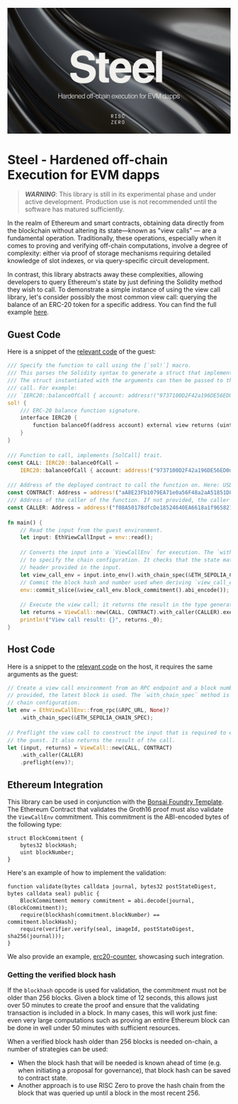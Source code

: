 ![Steel banner](./steel-banner.png)

# Steel - Hardened off-chain Execution for EVM dapps

> ***WARNING***: This library is still in its experimental phase and under active development. Production use is not recommended until the software has matured sufficiently.

In the realm of Ethereum and smart contracts, obtaining data directly from the blockchain without altering its state—known as "view calls" — are a fundamental operation.
Traditionally, these operations, especially when it comes to proving and verifying off-chain computations, involve a degree of complexity: either via proof of storage mechanisms requiring detailed knowledge of slot indexes, or via query-specific circuit development.

In contrast, this library abstracts away these complexities, allowing developers to query Ethereum's state by just defining the Solidity method they wish to call.
To demonstrate a simple instance of using the view call library, let's consider possibly the most common view call: querying the balance of an ERC-20 token for a specific address.
You can find the full example [here](../examples/erc20/README.md).

## Guest Code

Here is a snippet of the [relevant code](../examples/erc20/methods/guest/src/main.rs) of the guest:

```rust
/// Specify the function to call using the [`sol!`] macro.
/// This parses the Solidity syntax to generate a struct that implements the [SolCall] trait.
/// The struct instantiated with the arguments can then be passed to the [ViewCall] to execute the
/// call. For example:
/// `IERC20::balanceOfCall { account: address!("9737100D2F42a196DE56ED0d1f6fF598a250E7E4") }`
sol! {
    /// ERC-20 balance function signature.
    interface IERC20 {
        function balanceOf(address account) external view returns (uint);
    }
}

/// Function to call, implements [SolCall] trait.
const CALL: IERC20::balanceOfCall =
    IERC20::balanceOfCall { account: address!("9737100D2F42a196DE56ED0d1f6fF598a250E7E4") };

/// Address of the deployed contract to call the function on. Here: USDT contract on Sepolia
const CONTRACT: Address = address!("aA8E23Fb1079EA71e0a56F48a2aA51851D8433D0");
/// Address of the caller of the function. If not provided, the caller will be the [CONTRACT].
const CALLER: Address = address!("f08A50178dfcDe18524640EA6618a1f965821715");

fn main() {
    // Read the input from the guest environment.
    let input: EthViewCallInput = env::read();

    // Converts the input into a `ViewCallEnv` for execution. The `with_chain_spec` method is used
    // to specify the chain configuration. It checks that the state matches the state root in the
    // header provided in the input.
    let view_call_env = input.into_env().with_chain_spec(&ETH_SEPOLIA_CHAIN_SPEC);
    // Commit the block hash and number used when deriving `view_call_env` to the journal.
    env::commit_slice(&view_call_env.block_commitment().abi_encode());

    // Execute the view call; it returns the result in the type generated by the `sol!` macro.
    let returns = ViewCall::new(CALL, CONTRACT).with_caller(CALLER).execute(view_call_env);
    println!("View call result: {}", returns._0);
}
```

## Host Code

Here is a snippet to the [relevant code](../examples/erc20/host/src/main.rs) on the host, it requires the same arguments as the guest:

```rust
// Create a view call environment from an RPC endpoint and a block number. If no block number is
// provided, the latest block is used. The `with_chain_spec` method is used to specify the
// chain configuration.
let env = EthViewCallEnv::from_rpc(&RPC_URL, None)?
    .with_chain_spec(&ETH_SEPOLIA_CHAIN_SPEC);

// Preflight the view call to construct the input that is required to execute the function in
// the guest. It also returns the result of the call.
let (input, returns) = ViewCall::new(CALL, CONTRACT)
    .with_caller(CALLER)
    .preflight(env)?;
```

## Ethereum Integration

This library can be used in conjunction with the [Bonsai Foundry Template]. The Ethereum Contract that validates the Groth16 proof must also validate the `ViewCallEnv` commitment. This commitment is the ABI-encoded bytes of the following type:

```solidity
struct BlockCommitment {
    bytes32 blockHash;
    uint blockNumber;
}
```

Here's an example of how to implement the validation:

```solidity
function validate(bytes calldata journal, bytes32 postStateDigest, bytes calldata seal) public {
    BlockCommitment memory commitment = abi.decode(journal, (BlockCommitment));
    require(blockhash(commitment.blockNumber) == commitment.blockHash);
    require(verifier.verify(seal, imageId, postStateDigest, sha256(journal)));
}
```

We also provide an example, [erc20-counter], showcasing such integration.

### Getting the verified block hash

If the `blockhash` opcode is used for validation, the commitment must not be older than 256 blocks.
Given a block time of 12 seconds, this allows just over 50 minutes to create the proof and ensure that the validating transaction is included in a block.
In many cases, this will work just fine: even very large computations such as proving an entire Ethereum block can be done in well under 50 minutes with sufficient resources.

When a verified block hash older than 256 blocks is needed on-chain, a number of strategies can be used:

* When the block hash that will be needed is known ahead of time (e.g. when initiating a proposal for governance), that block hash can be saved to contract state.
* Another approach is to use RISC Zero to prove the hash chain from the block that was queried up until a block in the most recent 256.

[erc20-counter]: ./examples/erc20-counter/README.md
[Bonsai Foundry Template]: https://github.com/risc0/bonsai-foundry-template
